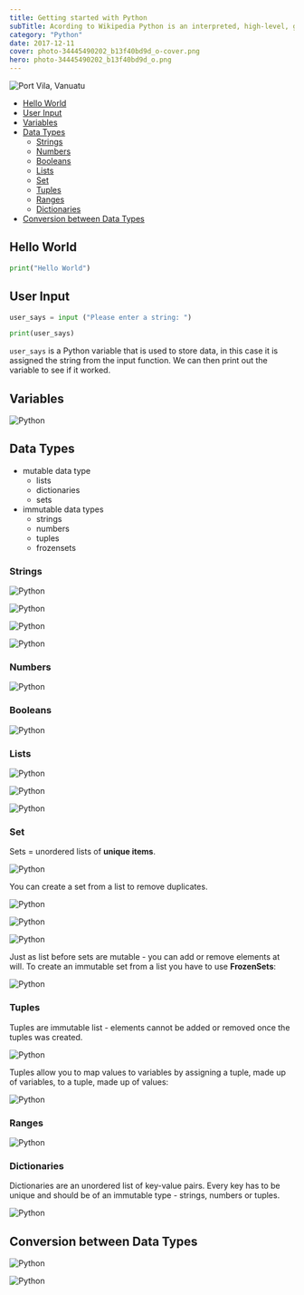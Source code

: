 ```yaml
---
title: Getting started with Python
subTitle: Acording to Wikipedia Python is an interpreted, high-level, general-purpose programming language. And looking around, it seems to be everywhere - Machine Learning, Artificial Intelligence, Big Data Analysis all the way to Web Dev and Dev Ops.
category: "Python"
date: 2017-12-11
cover: photo-34445490202_b13f40bd9d_o-cover.png
hero: photo-34445490202_b13f40bd9d_o.png
---
```



![Port Vila, Vanuatu](./photo-34445490202_b13f40bd9d_o.png)


<!-- TOC depthFrom:2 depthTo:4 -->

- [Hello World](#hello-world)
- [User Input](#user-input)
- [Variables](#variables)
- [Data Types](#data-types)
  - [Strings](#strings)
  - [Numbers](#numbers)
  - [Booleans](#booleans)
  - [Lists](#lists)
  - [Set](#set)
  - [Tuples](#tuples)
  - [Ranges](#ranges)
  - [Dictionaries](#dictionaries)
- [Conversion between Data Types](#conversion-between-data-types)

<!-- /TOC -->


## Hello World

```python
print("Hello World")
```

## User Input

```python
user_says = input ("Please enter a string: ")

print(user_says)
```

`user_says` is a Python variable that is used to store data, in this case it is assigned the string from the input function. We can then print out the variable to see if it worked.


## Variables

![Python](./python_01.png)


## Data Types

* mutable data type
    * lists
    * dictionaries
    * sets
*  immutable data types
   *  strings
   *  numbers
   *  tuples
   *  frozensets


### Strings

![Python](./python_02.png)

![Python](./python_03.png)

![Python](./python_04.png)

![Python](./python_05.png)



### Numbers

![Python](./python_06.png)



### Booleans

![Python](./python_07.png)



### Lists

![Python](./python_08.png)

![Python](./python_09.png)

![Python](./python_10.png)



### Set

Sets = unordered lists of __unique items__.


![Python](./python_11.png)


You can create a set from a list to remove duplicates.


![Python](./python_12.png)


![Python](./python_13.png)


![Python](./python_14.png)


Just as list before sets are mutable - you can add or remove elements at will. To create an immutable set from a list you have to use __FrozenSets__:


![Python](./python_15.png)



### Tuples

Tuples are immutable list - elements cannot be added or removed once the tuples was created.


![Python](./python_16.png)


Tuples allow you to map values to variables by assigning a tuple, made up of variables, to a tuple, made up of values:


![Python](./python_17.png)



### Ranges


![Python](./python_18.png)



### Dictionaries

Dictionaries are an unordered list of key-value pairs. Every key has to be unique and should be of an immutable type - strings, numbers or tuples.


![Python](./python_19.png)



## Conversion between Data Types


![Python](./python_20.png)


![Python](./python_21.png)
